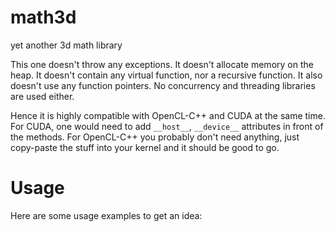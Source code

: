 # math3d
yet another 3d math library

This one doesn't throw any exceptions. It doesn't allocate memory on the heap.
It doesn't contain any virtual function, nor a recursive function.
It also doesn't use any function pointers. No concurrency and threading
libraries are used either.

Hence it is highly compatible with OpenCL-C++ and CUDA at the same time.
For CUDA, one would need to add `__host__`, `__device__` attributes in front
of the methods. 
For OpenCL-C++ you probably don't need anything, just copy-paste the stuff
into your kernel and it should be good to go.

# Usage

Here are some usage examples to get an idea:
